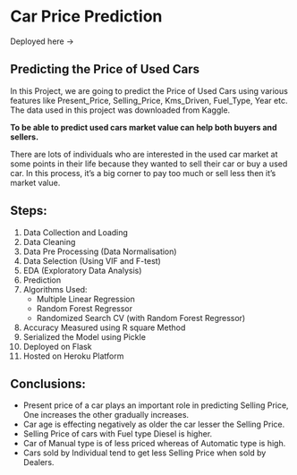 # Car Price Prediction
Deployed here -> 
## Predicting the Price of Used Cars

In this Project, we are going to predict the Price of Used Cars using various features like Present_Price, Selling_Price, Kms_Driven, Fuel_Type, Year etc. The data used in this project was downloaded from Kaggle.

**To be able to predict used cars market value can help both buyers and sellers.**

There are lots of individuals who are interested in the used car market at some points in their life because they wanted to sell their car or buy a used car. In this process, it’s a big corner to pay too much or sell less then it’s market value.

## Steps:
1. Data Collection and Loading
2. Data Cleaning 
3. Data Pre Processing (Data Normalisation)
4. Data Selection (Using VIF and F-test)
5. EDA (Exploratory Data Analysis)
6. Prediction
7. Algorithms Used:
   * Multiple Linear Regression
   * Random Forest Regressor
   * Randomized Search CV (with Random Forest Regressor)
8. Accuracy Measured using R square Method
8. Serialized the Model using Pickle
9. Deployed on Flask
10. Hosted on Heroku Platform

## Conclusions:
* Present price of a car plays an important role in predicting Selling Price, One increases the other gradually increases.
* Car age is effecting negatively as older the car lesser the Selling Price.
* Selling Price of cars with Fuel type Diesel is higher.
* Car of Manual type is of less priced whereas of Automatic type is high.
* Cars sold by Individual tend to get less Selling Price when sold by Dealers.
